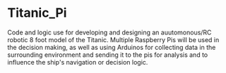 # Titanic_Pi
Code and logic use for developing and designing an auutomonous/RC robotic 8 foot model of the Titanic. Multiple Raspberry Pis will be used in the decision making, as well as using Arduinos for collecting data in the surrounding environment and sending it to the pis for analysis and to influence the ship's navigation or decision logic.

